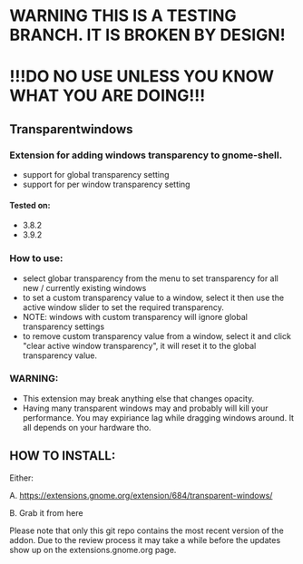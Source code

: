 WARNING THIS IS A TESTING BRANCH. IT IS BROKEN BY DESIGN!
=========================================================
!!!DO NO USE UNLESS YOU KNOW WHAT YOU ARE DOING!!!
==================================================

## Transparentwindows

### Extension for adding windows transparency to gnome-shell.
* support for global transparency setting
* support for per window transparency setting

#### Tested on:
* 3.8.2 
* 3.9.2 

### How to use:
* select globar transparency from the menu to set transparency for all new / currently existing windows
* to set a custom transparency value to a window, select it then use the active window slider to set the required transparency.
* NOTE: windows with custom transparency will ignore global transparency settings
* to remove custom transparency value from a window, select it and click "clear active window transparency", it will reset it to the global transparency value.

### WARNING:
* This extension may break anything else that changes opacity.
* Having many transparent windows may and probably will kill your performance. You may expiriance lag while dragging windows around. It all depends on your hardware tho.

HOW TO INSTALL:
---------------
Either:

A. https://extensions.gnome.org/extension/684/transparent-windows/

B. Grab it from here

Please note that only this git repo contains the most recent version of the addon. Due to the review process it may take a while before the updates show up on the extensions.gnome.org page.


